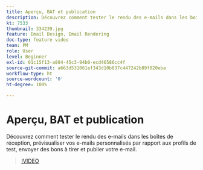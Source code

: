 ```yaml
---
title: Aperçu, BAT et publication
description: Découvrez comment tester le rendu des e-mails dans les boîtes de réception, prévisualiser vos e-mails personnalisés par rapport aux profils de test, envoyer des bons à tirer et publier votre e-mail.
kt: 7533
thumbnail: 334239.jpg
feature: Email Design, Email Rendering
doc-type: feature video
team: PM
role: User
level: Beginner
exl-id: 01c15f13-a804-45c3-94b0-ecd46586cc4f
source-git-commit: a663d531061ef343d10b837c447242b89f020eba
workflow-type: ht
source-wordcount: '0'
ht-degree: 100%

---
```


# Aperçu, BAT et publication

Découvrez comment tester le rendu des e-mails dans les boîtes de réception, prévisualiser vos e-mails personnalisés par rapport aux profils de test, envoyer des bons à tirer et publier votre e-mail.

>[!VIDEO](https://video.tv.adobe.com/v/334239?quality=12)
